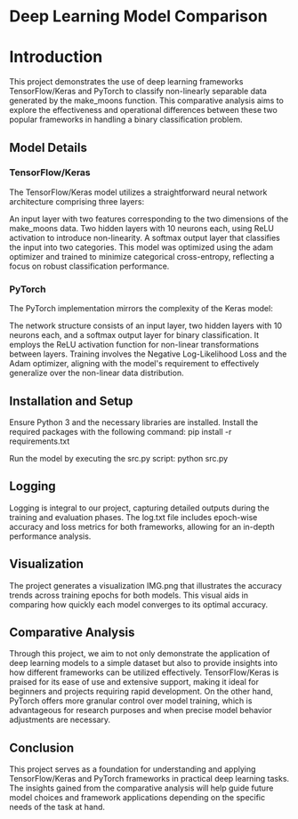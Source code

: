 # Deep Learning Model Comparison

# Introduction

This project demonstrates the use of deep learning frameworks TensorFlow/Keras and PyTorch to classify non-linearly separable data generated by the make_moons function. This comparative analysis aims to explore the effectiveness and operational differences between these two popular frameworks in handling a binary classification problem.

## Model Details

### TensorFlow/Keras
The TensorFlow/Keras model utilizes a straightforward neural network architecture comprising three layers:

An input layer with two features corresponding to the two dimensions of the make_moons data.
Two hidden layers with 10 neurons each, using ReLU activation to introduce non-linearity.
A softmax output layer that classifies the input into two categories.
This model was optimized using the adam optimizer and trained to minimize categorical cross-entropy, reflecting a focus on robust classification performance.

### PyTorch
The PyTorch implementation mirrors the complexity of the Keras model:

The network structure consists of an input layer, two hidden layers with 10 neurons each, and a softmax output layer for binary classification.
It employs the ReLU activation function for non-linear transformations between layers.
Training involves the Negative Log-Likelihood Loss and the Adam optimizer, aligning with the model's requirement to effectively generalize over the non-linear data distribution.

## Installation and Setup

Ensure Python 3 and the necessary libraries are installed. Install the required packages with the following command: pip install -r requirements.txt

Run the model by executing the src.py script: python src.py

## Logging

Logging is integral to our project, capturing detailed outputs during the training and evaluation phases. The log.txt file includes epoch-wise accuracy and loss metrics for both frameworks, allowing for an in-depth performance analysis.

## Visualization

The project generates a visualization IMG.png that illustrates the accuracy trends across training epochs for both models. This visual aids in comparing how quickly each model converges to its optimal accuracy.

## Comparative Analysis

Through this project, we aim to not only demonstrate the application of deep learning models to a simple dataset but also to provide insights into how different frameworks can be utilized effectively. TensorFlow/Keras is praised for its ease of use and extensive support, making it ideal for beginners and projects requiring rapid development. On the other hand, PyTorch offers more granular control over model training, which is advantageous for research purposes and when precise model behavior adjustments are necessary.

## Conclusion

This project serves as a foundation for understanding and applying TensorFlow/Keras and PyTorch frameworks in practical deep learning tasks. The insights gained from the comparative analysis will help guide future model choices and framework applications depending on the specific needs of the task at hand.
